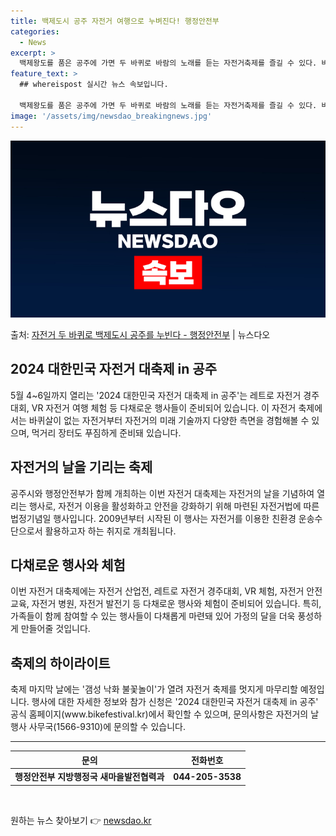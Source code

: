 ```yaml
---
title: 백제도시 공주 자전거 여행으로 누벼진다! 행정안전부
categories:
  - News
excerpt: >
  백제왕도를 품은 공주에 가면 두 바퀴로 바람의 노래를 듣는 자전거축제를 즐길 수 있다. 바퀴살이 없는 자전거…
feature_text: >
  ## whereispost 실시간 뉴스 속보입니다.

  백제왕도를 품은 공주에 가면 두 바퀴로 바람의 노래를 듣는 자전거축제를 즐길 수 있다. 바퀴살이 없는 자전거…
image: '/assets/img/newsdao_breakingnews.jpg'
---
```


![뉴스다오 속보](/assets/img/newsdao_breakingnews.jpg)

<p>출처: <a href="https://newsdao.kr/3729" rel="dofollow">자전거 두 바퀴로 백제도시 공주를 누빈다 - 행정안전부</a> | 뉴스다오</p>

<h2 data-ke-size="size26">2024 대한민국 자전거 대축제 in 공주</h2>

<p data-ke-size="size16">5월 4~6일까지 열리는 '2024 대한민국 자전거 대축제 in 공주'는 레트로 자전거 경주대회, VR 자전거 여행 체험 등 다채로운 행사들이 준비되어 있습니다. 이 자전거 축제에서는 바퀴살이 없는 자전거부터 자전거의 미래 기술까지 다양한 측면을 경험해볼 수 있으며, 먹거리 장터도 푸짐하게 준비돼 있습니다.</p>

<h2 data-ke-size="size24">자전거의 날을 기리는 축제</h2>

<p data-ke-size="size16">공주시와 행정안전부가 함께 개최하는 이번 자전거 대축제는 자전거의 날을 기념하여 열리는 행사로, 자전거 이용을 활성화하고 안전을 강화하기 위해 마련된 자전거법에 따른 법정기념일 행사입니다. 2009년부터 시작된 이 행사는 자전거를 이용한 친환경 운송수단으로서 활용하고자 하는 취지로 개최됩니다.</p>

<h2 data-ke-size="size24">다채로운 행사와 체험</h2>

<p data-ke-size="size16">이번 자전거 대축제에는 자전거 산업전, 레트로 자전거 경주대회, VR 체험, 자전거 안전교육, 자전거 병원, 자전거 발전기 등 다채로운 행사와 체험이 준비되어 있습니다. 특히, 가족들이 함께 참여할 수 있는 행사들이 다채롭게 마련돼 있어 가정의 달을 더욱 풍성하게 만들어줄 것입니다.</p>

<h2 data-ke-size="size24">축제의 하이라이트</h2>

<p data-ke-size="size16">축제 마지막 날에는 '갬성 낙화 불꽃놀이'가 열려 자전거 축제를 멋지게 마무리할 예정입니다. 행사에 대한 자세한 정보와 참가 신청은 '2024 대한민국 자전거 대축제 in 공주' 공식 홈페이지(www.bikefestival.kr)에서 확인할 수 있으며, 문의사항은 자전거의 날 행사 사무국(1566-9310)에 문의할 수 있습니다.</p>

<hr>

<table>
  <thead>
    <tr>
      <th style="text-align: center;">문의</td>
      <th style="text-align: center;">전화번호</td>
    </tr>
  </thead>
  <tbody>
    <tr>
      <td style="text-align: center;"><b>행정안전부 지방행정국 새마을발전협력과</b></td>
      <td style="text-align: center;"><b>044-205-3538</b></td>
    </tr>
  </tbody>
</table>

<p data-ke-size="size16">&nbsp;</p> 

원하는 뉴스 찾아보기 👉 <a href="https://newsdao.kr" rel="dofollow">newsdao.kr</a>


